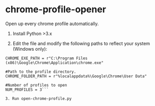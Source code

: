 # chrome-profile-opener
Open up every chrome profile automatically.

1. Install Python >3.x

2. Edit the file and modify the following paths to reflect your system (Windows only):
```#Path to the Chrome executable.
CHROME_EXE_PATH = r"C:\Program Files (x86)\Google\Chrome\Application\chrome.exe"

#Path to the profile directory.
CHROME_FOLDER_PATH = r"%localappdata%\Google\Chrome\User Data"

#Number of profiles to open
NUM_PROFILES = 3```

3. Run open-chrome-profile.py
